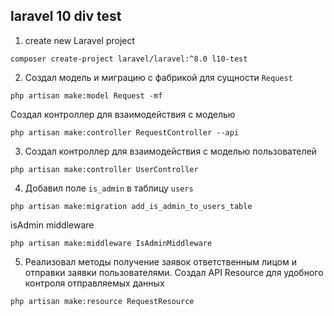 ## laravel 10 div test

1.  create new Laravel project
```
composer create-project laravel/laravel:^8.0 l10-test
```
2.  Создал модель и миграцию с фабрикой для сущности `Request`
```
php artisan make:model Request -mf
```
Создал контроллер для взаимодействия с моделью
```
php artisan make:controller RequestController --api
```
3.  Создал контроллер для взаимодействия с моделью пользователей
```
php artisan make:controller UserController
```
4.  Добавил поле `is_admin` в таблицу `users`
```
php artisan make:migration add_is_admin_to_users_table
```
isAdmin middleware
```
php artisan make:middleware IsAdminMiddleware
```
5.  Реализовал методы получение заявок ответственным лицом и отправки заявки пользователями.
Создал API Resource для удобного контроля отправляемых данных
```
php artisan make:resource RequestResource
```
